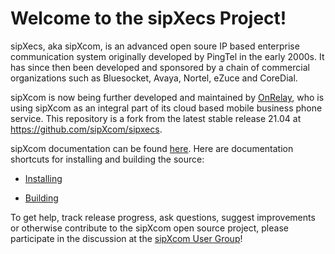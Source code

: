 # Welcome to the sipXecs Project!

sipXecs, aka sipXcom, is an advanced open soure IP based enterprise communication system originally developed by PingTel in the early 2000s. It has since then been developed and sponsored by a chain of commercial organizations such as Bluesocket, Avaya, Nortel, eZuce and CoreDial. 

sipXcom is now being further developed and maintained by [OnRelay](https://www.onrelay.com), who is using sipXcom as an integral part of its cloud based mobile business phone service. This repository is a fork from the latest stable release 21.04 at https://github.com/sipXcom/sipxecs. 

sipXcom documentation can be found <a target="_blank" href="https://onrelay.github.io/sipxecs">here</a>. 
Here are documentation shortcuts for installing and building the source:

- <a target="_blank" href="https://onrelay.github.io/sipxecs/installing.html">Installing</a>

- <a target="_blank" href="https://onrelay.github.io/sipxecs/building.html">Building</a>

To get help, track release progress, ask questions, suggest improvements or otherwise contribute to the sipXcom open source project, please participate in the discussion at the <a target="_blank" href="https://groups.google.com/g/sipxcom-users">sipXcom User Group</a>!







